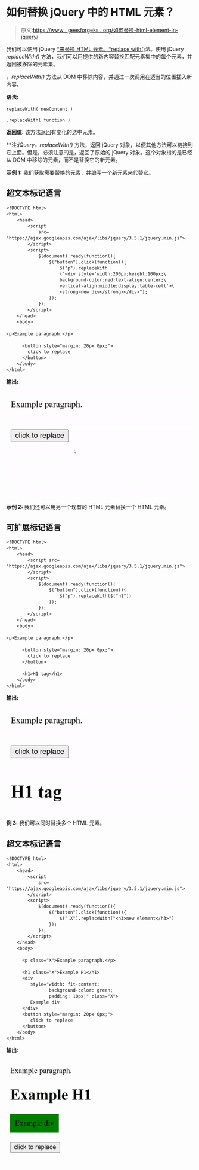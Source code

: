 # 如何替换 jQuery 中的 HTML 元素？

> 原文:[https://www . geesforgeks . org/如何替换-html-element-in-jquery/](https://www.geeksforgeeks.org/how-to-replace-html-element-in-jquery/)

我们可以使用 jQuery [*来替换 HTML 元素。*replace with()](https://www.geeksforgeeks.org/jquery-replacewith-with-examples/)法。使用 jQuery *replaceWith()* 方法，我们可以用提供的新内容替换匹配元素集中的每个元素，并返回被移除的元素集。

*。replaceWith()* 方法从 DOM 中移除内容，并通过一次调用在适当的位置插入新内容。

**语法:**

```
replaceWith( newContent )
```

```
.replaceWith( function )
```

**返回值:** 该方法返回有变化的选中元素。

**注:**jQuery*。replaceWith()* 方法，返回 jQuery 对象，以便其他方法可以链接到它上面。但是，必须注意的是，返回了原始的 jQuery 对象。这个对象指的是已经从 DOM 中移除的元素，而不是替换它的新元素。

**示例 1:** 我们获取需要替换的元素，并编写一个新元素来代替它。

## 超文本标记语言

```
<!DOCTYPE html>
<html>
    <head>
        <script
            src=
"https://ajax.googleapis.com/ajax/libs/jquery/3.5.1/jquery.min.js">
        </script>
        <script>
            $(document).ready(function(){
                $("button").click(function(){
                    $("p").replaceWith
                    ("<div style='width:200px;height:100px;\
                    background-color:red;text-align:center;\
                    vertical-align:middle;display:table-cell'>\
                    <strong>new div</strong></div>");
                });
            });
        </script>
    </head>
    <body> 

<p>Example paragraph.</p>

      <button style="margin: 20px 0px;">
        click to replace 
      </button>
    </body>
</html>
```

**输出:**

![](img/8bb0f0cf2d5adb542b6a3fd0a5b39d05.png)

**示例 2:** 我们还可以用另一个现有的 HTML 元素替换一个 HTML 元素。

## 可扩展标记语言

```
<!DOCTYPE html>
<html>
    <head>
        <script src=
"https://ajax.googleapis.com/ajax/libs/jquery/3.5.1/jquery.min.js">
        </script>
        <script>
            $(document).ready(function(){
                $("button").click(function(){
                    $("p").replaceWith($("h1"))
                });
            });
        </script>
    </head>
    <body> 

<p>Example paragraph.</p>

      <button style="margin: 20px 0px;">
        click to replace 
      </button>

      <h1>H1 tag</h1>
    </body>
</html>
```

**输出:**

![](img/16a9320c40b8de2365a1e1b4e89a4c47.png)

**例 3:** 我们可以同时替换多个 HTML 元素。

## 超文本标记语言

```
<!DOCTYPE html>
<html>
    <head>
        <script 
            src=
"https://ajax.googleapis.com/ajax/libs/jquery/3.5.1/jquery.min.js">
        </script>
        <script>
            $(document).ready(function(){
                $("button").click(function(){
                    $(".X").replaceWith("<h3>new element</h3>")
                });
            });
        </script>
    </head>
    <body> 

      <p class="X">Example paragraph.</p>

      <h1 class="X">Example H1</h1>
      <div 
         style="width: fit-content;
                background-color: green;
                padding: 10px;" class="X">
         Example div
      </div>
      <button style="margin: 20px 0px;">
         click to replace 
      </button>
    </body>
</html>
```

**输出:**

![](img/cf47026fbd74b057a64eee6e25444e80.png)